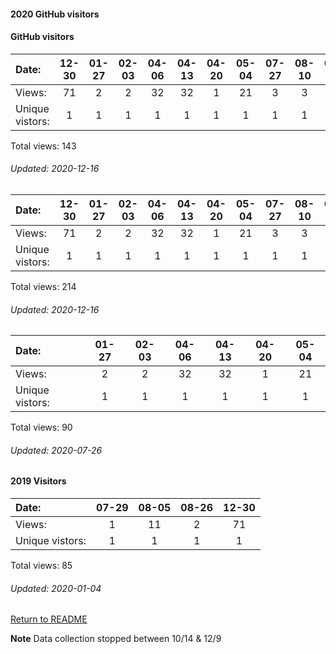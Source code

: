 #### 2020 GitHub visitors
#### GitHub visitors
Date:		  |         12-30   |       01-27   |       02-03   |       04-06   |       04-13   |       04-20   |       05-04   |       07-27  |  08-10  |  09-07  |  09-14  |  09-28  |  10-19  |  11-02  |  11-09
|:---             |:---:    |:---:  |:---:  |:---:  |:---:  |:---:  |:---:  |:---:  |:---:  |:---:  |:---:  |:---:  |:---:  |:---:  |:---:
Views:		  |         71      |       2       |       2       |       32      |       32      |       1       |       21      |       3      |  3      |  9      |  3      |  1      |  13     |  20     |  1
Unique            vistors:  |       1       |       1       |       1       |       1       |       1       |       1       |       1       |      1  |      1  |      1  |      1  |      1  |      1  |      1  |      1

Total views: 143
###### Updated: 2020-12-16

Date:		  |         12-30   |       01-27   |       02-03   |       04-06   |       04-13   |       04-20   |       05-04   |       07-27  |  08-10  |  09-07  |  09-14  |  09-28  |  10-19  |  11-02  |  11-09
|:---             |:---:    |:---:  |:---:  |:---:  |:---:  |:---:  |:---:  |:---:  |:---:  |:---:  |:---:  |:---:  |:---:  |:---:  |:---:
Views:		  |         71      |       2       |       2       |       32      |       32      |       1       |       21      |       3      |  3      |  9      |  3      |  1      |  13     |  20     |  1
Unique            vistors:  |       1       |       1       |       1       |       1       |       1       |       1       |       1       |      1  |      1  |      1  |      1  |      1  |      1  |      1  |      1

Total views: 214
###### Updated: 2020-12-16
Date:             |       01-27   |       02-03   |       04-06  |  04-13  |  04-20  |  05-04
|:---             |:---:    |:---:  |:---:  |:---:  |:---:  |:---:
Views:            |       2       |       2       |       32     |  32     |  1      |  21
Unique            vistors:  |       1       |       1       |      1  |      1  |      1  |      1

Total views: 90
###### Updated: 2020-07-26

#### 2019 Visitors
Date:   |         07-29   |       08-05  |  08-26  |         12-30   
|:---   |:---:    |:---:  |:---:  |:---:  
Views:  |         1       |       11     |  2  |         71      
Unique  vistors:  |       1       |      1  |      1  |       1       

Total views: 85
###### Updated: 2020-01-04

[Return to README](https://github.com/BradleyA/github-project1.repository#github-project1.repository)

**Note**  Data collection stopped between 10/14 & 12/9
